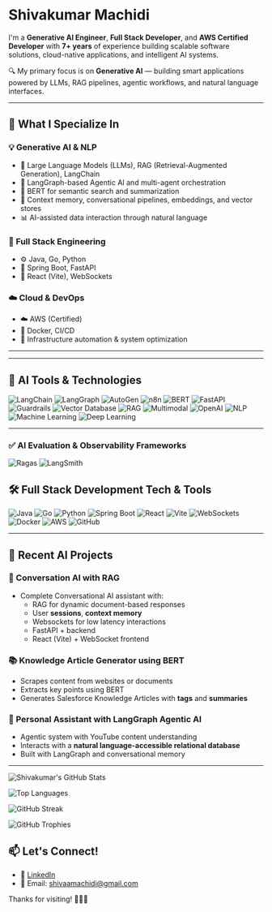 # Shivakumar Machidi

I'm a **Generative AI Engineer**, **Full Stack Developer**,  and **AWS Certified Developer** with **7+ years** of experience building scalable software solutions, cloud-native applications, and intelligent AI systems.

🔍 My primary focus is on **Generative AI** — building smart applications powered by LLMs, RAG pipelines, agentic workflows, and natural language interfaces.

---

## 🚀 What I Specialize In

### 💡 Generative AI & NLP
- 🧠 Large Language Models (LLMs), RAG (Retrieval-Augmented Generation), LangChain
- 🤖 LangGraph-based Agentic AI and multi-agent orchestration
- 🧾 BERT for semantic search and summarization
- 🧠 Context memory, conversational pipelines, embeddings, and vector stores
- 📊 AI-assisted data interaction through natural language

### 🔧 Full Stack Engineering
- ⚙️ Java, Go, Python
- 🔄 Spring Boot, FastAPI
- 🎨 React (Vite), WebSockets

### ☁️ Cloud & DevOps
- ☁️ AWS (Certified)
- 🐳 Docker, CI/CD
- 🧰 Infrastructure automation & system optimization

---

---

## 🧠 AI Tools & Technologies

![LangChain](https://img.shields.io/badge/LangChain-000000?style=for-the-badge&logo=langchain&logoColor=white)
![LangGraph](https://img.shields.io/badge/LangGraph-4B8BBE?style=for-the-badge&logo=python&logoColor=white)
![AutoGen](https://img.shields.io/badge/AutoGen-AI-blue?style=for-the-badge)
![n8n](https://img.shields.io/badge/n8n-ef4e26?style=for-the-badge&logo=n8n&logoColor=white)
![BERT](https://img.shields.io/badge/BERT-NLP-yellow?style=for-the-badge)
![FastAPI](https://img.shields.io/badge/FastAPI-009688?style=for-the-badge&logo=fastapi&logoColor=white)
![Guardrails](https://img.shields.io/badge/Guardrails%20AI-302F2F?style=for-the-badge)
![Vector Database](https://img.shields.io/badge/Vector%20DB-006AFF?style=for-the-badge)
![RAG](https://img.shields.io/badge/RAG-Retrieval--Augmented--Generation-blueviolet?style=for-the-badge)
![Multimodal](https://img.shields.io/badge/Multimodal%20RAG-purple?style=for-the-badge)
![OpenAI](https://img.shields.io/badge/OpenAI-412991?style=for-the-badge&logo=openai&logoColor=white)
![NLP](https://img.shields.io/badge/NLP-Natural%20Language%20Processing-green?style=for-the-badge)
![Machine Learning](https://img.shields.io/badge/Machine%20Learning-43B02A?style=for-the-badge)
![Deep Learning](https://img.shields.io/badge/Deep%20Learning-0a192f?style=for-the-badge)

---

### ✅ AI Evaluation & Observability Frameworks

![Ragas](https://img.shields.io/badge/Ragas-Evaluation-lightgrey?style=for-the-badge)
![LangSmith](https://img.shields.io/badge/LangSmith-Debugger-6F42C1?style=for-the-badge)

## 🛠️ Full Stack Development Tech & Tools

![Java](https://img.shields.io/badge/Java-ED8B00?style=for-the-badge&logo=java&logoColor=white)
![Go](https://img.shields.io/badge/Go-00ADD8?style=for-the-badge&logo=go&logoColor=white)
![Python](https://img.shields.io/badge/Python-3776AB?style=for-the-badge&logo=python&logoColor=white)
![Spring Boot](https://img.shields.io/badge/Spring%20Boot-6DB33F?style=for-the-badge&logo=springboot&logoColor=white)
![React](https://img.shields.io/badge/React-61DAFB?style=for-the-badge&logo=react&logoColor=black)
![Vite](https://img.shields.io/badge/Vite-646CFF?style=for-the-badge&logo=vite&logoColor=white)
![WebSockets](https://img.shields.io/badge/WebSockets-2C3E50?style=for-the-badge)
![Docker](https://img.shields.io/badge/Docker-2496ED?style=for-the-badge&logo=docker&logoColor=white)
![AWS](https://img.shields.io/badge/AWS-FF9900?style=for-the-badge&logo=amazonaws&logoColor=white)
![GitHub](https://img.shields.io/badge/GitHub-181717?style=for-the-badge&logo=github&logoColor=white)

---
## 🤖 Recent AI Projects

### 💬 Conversation AI with RAG
- Complete Conversational AI assistant with:
  - RAG for dynamic document-based responses
  - User **sessions**, **context memory**
  - Websockets for low latency interactions
  - FastAPI + backend
  - React (Vite) + WebSocket frontend

### 📚 Knowledge Article Generator using BERT
- Scrapes content from websites or documents
- Extracts key points using BERT
- Generates Salesforce Knowledge Articles with **tags** and **summaries**

### 🧠 Personal Assistant with LangGraph Agentic AI
- Agentic system with YouTube content understanding
- Interacts with a **natural language-accessible relational database**
- Built with LangGraph and conversational memory

---

![Shivakumar's GitHub Stats](https://github-readme-stats.vercel.app/api?username=Shivakumar980&show_icons=true&theme=radical&hide=issues)

![Top Languages](https://github-readme-stats.vercel.app/api/top-langs/?username=Shivakumar980&layout=compact&theme=radical&hide=html)

![GitHub Streak](https://streak-stats.demolab.com?user=Shivakumar980&theme=radical&hide_border=false)

![GitHub Trophies](https://github-profile-trophy.vercel.app/?username=Shivakumar980&theme=radical&no-bg=true&no-frame=true&margin-w=5)



## 📫 Let's Connect!
- 💼 [LinkedIn](https://www.linkedin.com/in/shivakumar2024/) 
- 📧 Email: shivaamachidi@gmail.com 

Thanks for visiting! 👨‍💻✨
